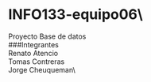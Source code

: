 # INFO133-equipo06\
Proyecto Base de datos\
    ###Integrantes\
        Renato Atencio\
        Tomas Contreras\
        Jorge Cheuqueman\
    
